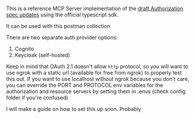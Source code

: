 This is a reference MCP Server implementation of the [draft Authorization spec updates](https://modelcontextprotocol.io/specification/draft/basic/authorization#2-3-authorization-server-discovery) using the official typescript sdk.

It can be used with this postman collection

There are two separate auth provider options:
1. Cognito
2. Keycloak (self-hosted)

Keep in mind that OAuth 2.1 doesn't allow `http` protocol, so you will want to use ngrok with a static url (available for free from ngrok) to properly test this out.
If you want to use localhost without ngrok because you don't care, you can override the PORT and PROTOCOL env variables for the authorization and resource servers by setting them in .envs (check config folder if you're confused)

I will make a guide on how to set this up soon. Probably
